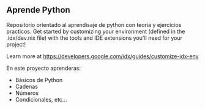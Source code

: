 ## Aprende Python
Repositorio orientado al aprendisaje de python con teoria y ejercicios practicos. 
Get started by customizing your environment (defined in the .idx/dev.nix file) with the tools and IDE extensions you'll need for your project!

Learn more at https://developers.google.com/idx/guides/customize-idx-env

En este proyecto aprenderas:

* Básicos de Python 
* Cadenas
* Números 
* Condicionales, etc...